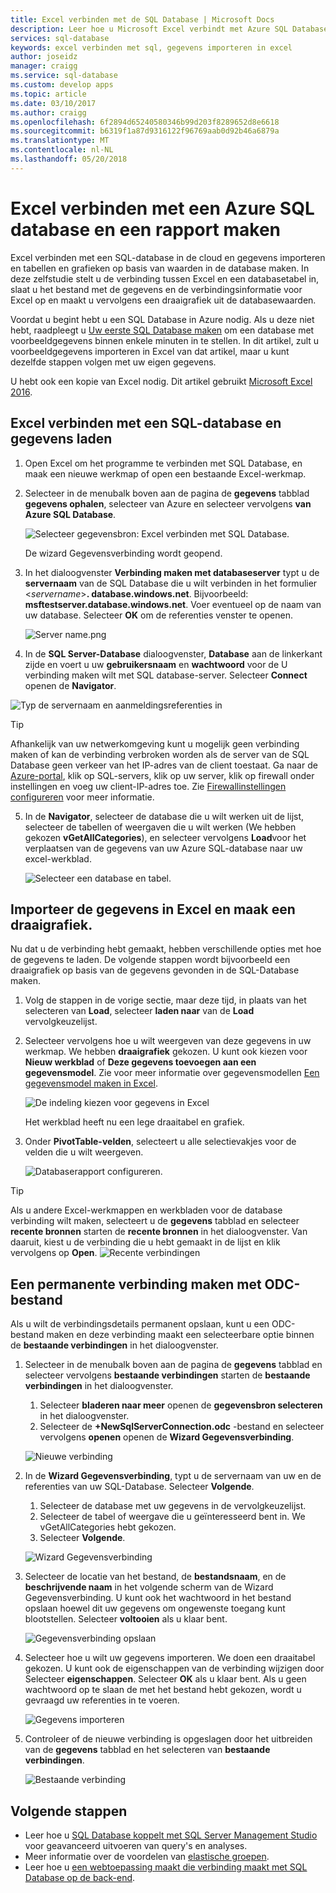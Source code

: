 ```yaml
---
title: Excel verbinden met de SQL Database | Microsoft Docs
description: Leer hoe u Microsoft Excel verbindt met Azure SQL Database in de cloud. Gegevens importeren in Excel voor rapportage en gegevens verkenning.
services: sql-database
keywords: excel verbinden met sql, gegevens importeren in excel
author: joseidz
manager: craigg
ms.service: sql-database
ms.custom: develop apps
ms.topic: article
ms.date: 03/10/2017
ms.author: craigg
ms.openlocfilehash: 6f2894d65240580346b99d203f8289652d8e6618
ms.sourcegitcommit: b6319f1a87d9316122f96769aab0d92b46a6879a
ms.translationtype: MT
ms.contentlocale: nl-NL
ms.lasthandoff: 05/20/2018
---
```

# <a name="connect-excel-to-an-azure-sql-database-and-create-a-report"></a>Excel verbinden met een Azure SQL database en een rapport maken

Excel verbinden met een SQL-database in de cloud en gegevens importeren en tabellen en grafieken op basis van waarden in de database maken. In deze zelfstudie stelt u de verbinding tussen Excel en een databasetabel in, slaat u het bestand met de gegevens en de verbindingsinformatie voor Excel op en maakt u vervolgens een draaigrafiek uit de databasewaarden.

Voordat u begint hebt u een SQL Database in Azure nodig. Als u deze niet hebt, raadpleegt u [Uw eerste SQL Database maken](sql-database-get-started-portal.md) om een database met voorbeeldgegevens binnen enkele minuten in te stellen. In dit artikel, zult u voorbeeldgegevens importeren in Excel van dat artikel, maar u kunt dezelfde stappen volgen met uw eigen gegevens.

U hebt ook een kopie van Excel nodig. Dit artikel gebruikt [Microsoft Excel 2016](https://products.office.com/).

## <a name="connect-excel-to-a-sql-database-and-load-data"></a>Excel verbinden met een SQL-database en gegevens laden
1. Open Excel om het programme te verbinden met SQL Database, en maak een nieuwe werkmap of open een bestaande Excel-werkmap.
2. Selecteer in de menubalk boven aan de pagina de **gegevens** tabblad **gegevens ophalen**, selecteer van Azure en selecteer vervolgens **van Azure SQL Database**. 
   
   ![Selecteer gegevensbron: Excel verbinden met SQL Database.](./media/sql-database-connect-excel/excel_data_source.png)
   
   De wizard Gegevensverbinding wordt geopend.
3. In het dialoogvenster **Verbinding maken met databaseserver** typt u de **servernaam** van de SQL Database die u wilt verbinden in het formulier <*servername*>**. database.windows.net**. Bijvoorbeeld: **msftestserver.database.windows.net**. Voer eventueel op de naam van uw database. Selecteer **OK** om de referenties venster te openen. 

   ![Server name.png](media/sql-database-connect-excel/server-name.png)

1. In de **SQL Server-Database** dialoogvenster, **Database** aan de linkerkant zijde en voert u uw **gebruikersnaam** en **wachtwoord** voor de U verbinding maken wilt met SQL database-server. Selecteer **Connect** openen de **Navigator**. 

  ![Typ de servernaam en aanmeldingsreferenties in](./media/sql-database-connect-excel/connect-to-server.png)
   
  > [!TIP]
  > Afhankelijk van uw netwerkomgeving kunt u mogelijk geen verbinding maken of kan de verbinding verbroken worden als de server van de SQL Database geen verkeer van het IP-adres van de client toestaat. Ga naar de [Azure-portal](https://portal.azure.com/), klik op SQL-servers, klik op uw server, klik op firewall onder instellingen en voeg uw client-IP-adres toe. Zie [Firewallinstellingen configureren](sql-database-configure-firewall-settings.md) voor meer informatie.
   
   
5. In de **Navigator**, selecteer de database die u wilt werken uit de lijst, selecteer de tabellen of weergaven die u wilt werken (We hebben gekozen **vGetAllCategories**), en selecteer vervolgens **Load**voor het verplaatsen van de gegevens van uw Azure SQL-database naar uw excel-werkblad.
   
    ![Selecteer een database en tabel.](./media/sql-database-connect-excel/select-database-and-table.png)
   

## <a name="import-the-data-into-excel-and-create-a-pivot-chart"></a>Importeer de gegevens in Excel en maak een draaigrafiek.
Nu dat u de verbinding hebt gemaakt, hebben verschillende opties met hoe de gegevens te laden. De volgende stappen wordt bijvoorbeeld een draaigrafiek op basis van de gegevens gevonden in de SQL-Database maken. 

1. Volg de stappen in de vorige sectie, maar deze tijd, in plaats van het selecteren van **Load**, selecteer **laden naar** van de **Load** vervolgkeuzelijst.
2. Selecteer vervolgens hoe u wilt weergeven van deze gegevens in uw werkmap. We hebben **draaigrafiek** gekozen. U kunt ook kiezen voor **Nieuw werkblad** of **Deze gegevens toevoegen aan een gegevensmodel**. Zie voor meer informatie over gegevensmodellen [Een gegevensmodel maken in Excel](https://support.office.com/article/Create-a-Data-Model-in-Excel-87E7A54C-87DC-488E-9410-5C75DBCB0F7B). 
   
    ![De indeling kiezen voor gegevens in Excel](./media/sql-database-connect-excel/import-data.png)
   
    Het werkblad heeft nu een lege draaitabel en grafiek.
2. Onder **PivotTable-velden**, selecteert u alle selectievakjes voor de velden die u wilt weergeven.
   
    ![Databaserapport configureren.](./media/sql-database-connect-excel/power-pivot-results.png)

> [!TIP]
> Als u andere Excel-werkmappen en werkbladen voor de database verbinding wilt maken, selecteert u de **gegevens** tabblad en selecteer **recente bronnen** starten de **recente bronnen** in het dialoogvenster. Van daaruit, kiest u de verbinding die u hebt gemaakt in de lijst en klik vervolgens op **Open**.
> ![Recente verbindingen](media/sql-database-connect-excel/recent-connections.png)
 
## <a name="create-a-permanent-connection-using-odc-file"></a>Een permanente verbinding maken met ODC-bestand
Als u wilt de verbindingsdetails permanent opslaan, kunt u een ODC-bestand maken en deze verbinding maakt een selecteerbare optie binnen de **bestaande verbindingen** in het dialoogvenster. 

1. Selecteer in de menubalk boven aan de pagina de **gegevens** tabblad en selecteer vervolgens **bestaande verbindingen** starten de **bestaande verbindingen** in het dialoogvenster. 
    1. Selecteer **bladeren naar meer** openen de **gegevensbron selecteren** in het dialoogvenster.   
    2. Selecteer de **+NewSqlServerConnection.odc** -bestand en selecteer vervolgens **openen** openen de **Wizard Gegevensverbinding**.

    ![Nieuwe verbinding](media/sql-database-connect-excel/new-connection.png)

2. In de **Wizard Gegevensverbinding**, typt u de servernaam van uw en de referenties van uw SQL-Database. Selecteer **Volgende**. 
    1. Selecteer de database met uw gegevens in de vervolgkeuzelijst. 
    2. Selecteer de tabel of weergave die u geïnteresseerd bent in. We vGetAllCategories hebt gekozen.
    3. Selecteer **Volgende**. 

    ![Wizard Gegevensverbinding](media/sql-database-connect-excel/data-connection-wizard.png) 

3. Selecteer de locatie van het bestand, de **bestandsnaam**, en de **beschrijvende naam** in het volgende scherm van de Wizard Gegevensverbinding. U kunt ook het wachtwoord in het bestand opslaan hoewel dit uw gegevens om ongewenste toegang kunt blootstellen. Selecteer **voltooien** als u klaar bent. 

    ![Gegevensverbinding opslaan](media/sql-database-connect-excel/save-data-connection.png)

4. Selecteer hoe u wilt uw gegevens importeren. We doen een draaitabel gekozen. U kunt ook de eigenschappen van de verbinding wijzigen door Selecteer **eigenschappen**. Selecteer **OK** als u klaar bent. Als u geen wachtwoord op te slaan de met het bestand hebt gekozen, wordt u gevraagd uw referenties in te voeren. 

    ![Gegevens importeren](media/sql-database-connect-excel/import-data2.png)

5. Controleer of de nieuwe verbinding is opgeslagen door het uitbreiden van de **gegevens** tabblad en het selecteren van **bestaande verbindingen**. 

    ![Bestaande verbinding](media/sql-database-connect-excel/existing-connection.png)

## <a name="next-steps"></a>Volgende stappen
* Leer hoe u [SQL Database koppelt met SQL Server Management Studio](sql-database-connect-query-ssms.md) voor geavanceerd uitvoeren van query's en analyses.
* Meer informatie over de voordelen van [elastische groepen](sql-database-elastic-pool.md).
* Leer hoe u [ een webtoepassing maakt die verbinding maakt met SQL Database op de back-end](../app-service/app-service-web-tutorial-dotnet-sqldatabase.md).

